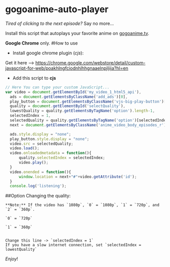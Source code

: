 # gogoanime-auto-player
*Tired of clicking to the next episode?* Say no more...

Install this script that autoplays your favorite anime on [gogoanime.tv](http://gogoanime.tv/).

**Google Chrome** only.
#How to use
  * Install google chrome plugin (*cjs*):
  
   Get it here --> https://chrome.google.com/webstore/detail/custom-javascript-for-web/poakhlngfciodnhlhhgnaaelnpjljija?hl=en
  * Add this script to **cjs**
  ```javascript
// Here You can type your custom JavaScript...
  var video = document.getElementById('my_video_1_html5_api'),
    ads = document.getElementsByClassName('add_ads')[0],
    play_button = document.getElementsByClassName('vjs-big-play-button')[0],
    quality = document.getElementById('selectQuality'),
    lowestQuality = quality.getElementsByTagName('option').length-1,
    selectedIndex = 1,
    selectedQuality = quality.getElementsByTagName('option')[selectedIndex].value,
    next = document.getElementsByClassName('anime_video_body_episodes_r')[0].getElementsByTagName('a')[0].getAttribute('href');

    ads.style.display = "none";
    play_button.style.display = "none";
    video.src = selectedQuality;
    video.load();
    video.onloadedmetadata = function(){
        quality.selectedIndex = selectedIndex;
        video.play();
    }
    video.onended = function(){
        window.location = next+"#"+video.getAttribute('id');
    }
    console.log('listening');
  ```
##Option
  Changing the quality:
  
    **Note:** If the video has `1080p`, `0` = `1080p`, `1` = `720p`, and `2` = `360p`.
  
    `0` = `720p`
    
    `1` = `360p`
    
    
    Change this line -> `selectedIndex = 1`
    If you have a slow internet connection, set `selectedIndex = lowestQuality`
  
  *Enjoy*!
